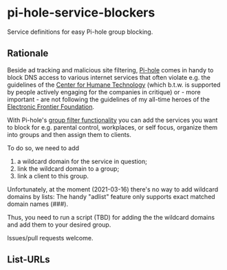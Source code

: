 # pi-hole-service-blockers
Service definitions for easy Pi-hole group blocking.


## Rationale

Beside ad tracking and malicious site filtering, [Pi-hole](https://pi-hole.net) comes in handy to block DNS access to various internet services that often violate e.g. the guidelines of the [Center for Humane Technology](https://www.humanetech.com/) (which b.t.w. is supported by people actively engaging for the companies in critique) or - more important - are not following the guidelines of my all-time heroes of the [Electronic Frontier Foundation](https://www.eff.org/).

With Pi-hole's [group filter functionality](https://docs.pi-hole.net/database/gravity/example/) you can add the services you want to block for e.g. parental control, workplaces, or self focus, organize them into groups and then assign them to clients.

To do so, we need to add

  1. a wildcard domain for the service in question;
  2. link the wildcard domain to a group;
  3. link a client to this group.

Unfortunately, at the moment (2021-03-16) there's no way to add wildcard domains by lists: The handy "adlist" feature only supports exact matched domain names (###).

Thus, you need to run a script (TBD) for adding the the wildcard domains and add them to your desired group.

Issues/pull requests welcome.

## List-URLs


